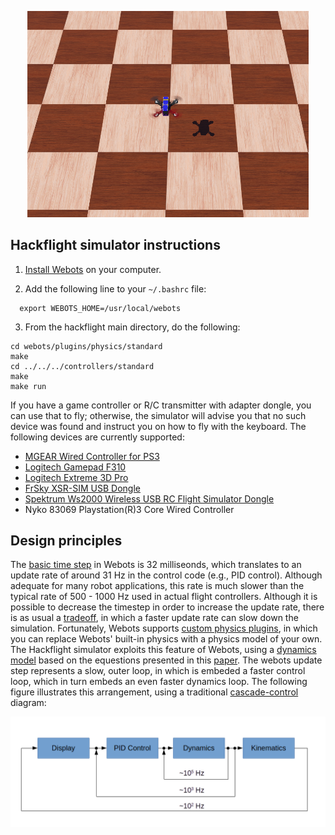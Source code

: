 <p align="center"> 
<img src="../media/webots2.png" width=450>
</p>

## Hackflight simulator instructions

1. [Install Webots](https://cyberbotics.com/doc/guide/installation-procedure#installation-on-linux)
on your computer.  

2. Add the following line to your ```~/.bashrc``` file:

```
  export WEBOTS_HOME=/usr/local/webots
```

3. From the hackflight main directory, do the following:

```
cd webots/plugins/physics/standard
make
cd ../../../controllers/standard
make
make run
```

If you have a game controller or R/C transmitter with adapter dongle, you can
use that to fly;  otherwise, the simulator will advise you that no such device
was found and instruct you on how to fly with the keyboard.  The following devices
are currently supported:

* [MGEAR Wired Controller for PS3](https://www.officedepot.com/a/products/7123231/Gear-Wired-Controller-For-PS3-Black/)
* [Logitech Gamepad F310](https://www.amazon.com/gp/product/B003VAHYQY)
* [Logitech Extreme 3D Pro](https://www.amazon.com/gp/product/B00009OY9U)
* [FrSky XSR-SIM USB Dongle](https://www.amazon.com/gp/product/B07GD6ZLW7)
* [Spektrum Ws2000 Wireless USB RC Flight Simulator Dongle](https://www.amazon.com/gp/product/B07ZK1R32H)
* Nyko 83069 Playstation(R)3 Core Wired Controller

## Design principles

The [basic time step](https://cyberbotics.com/doc/reference/worldinfo) in
Webots is 32 milliseonds, which translates to an update rate of around 31 Hz
in the control code (e.g., PID control).  Although adequate for many robot
applications, this rate is much slower than the typical rate of 500 - 1000 Hz
used in actual flight controllers.  Although it is possible to decrease the
timestep in order to increase the update rate, there is as usual a
[tradeoff](https://robotics.stackexchange.com/questions/24086/how-can-i-speed-up-my-webots-simulation),
in which a faster update rate can slow down the simulation.  Fortunately, Webots supports 
[custom physics plugins](https://cyberbotics.com/doc/reference/physics-plugin),
in which you can replace Webots' built-in physics with a physics model
of your own.   The Hackflight simulator exploits this feature of Webots,
using a
[dynamics model](https://github.com/simondlevy/Hackflight/blob/master/src/sim/dynamics.hpp)
based on the equestions
presented in this [paper](https://infoscience.epfl.ch/record/97532/files/325.pdf).
The webots update step represents a slow, outer loop, in which is embeded
a faster control loop, which in turn embeds an even faster dynamics loop.
The following figure illustrates this arrangement, using a traditional
[cascade-control](https://controlguru.com/the-cascade-control-architecture/)
diagram:

<img src="../media/sim.png" width=700>

